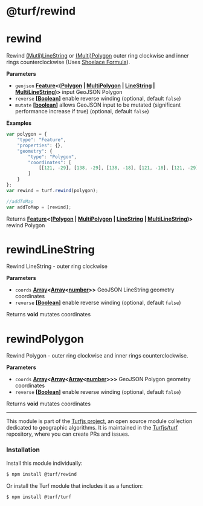 # @turf/rewind

# rewind

Rewind [(Mutli)LineString](http://geojson.org/geojson-spec.html#linestring) or [(Multi)Polygon](http://geojson.org/geojson-spec.html#polygon) outer ring clockwise and inner rings counterclockwise (Uses [Shoelace Formula](http://en.wikipedia.org/wiki/Shoelace_formula)).

**Parameters**

-   `geojson` **[Feature](http://geojson.org/geojson-spec.html#feature-objects)&lt;([Polygon](http://geojson.org/geojson-spec.html#polygon) \| [MultiPolygon](http://geojson.org/geojson-spec.html#multipolygon) \| [LineString](http://geojson.org/geojson-spec.html#linestring) \| [MultiLineString](http://geojson.org/geojson-spec.html#multilinestring))>** input GeoJSON Polygon
-   `reverse` **\[[Boolean](https://developer.mozilla.org/en-US/docs/Web/JavaScript/Reference/Global_Objects/Boolean)]** enable reverse winding (optional, default `false`)
-   `mutate` **\[[boolean](https://developer.mozilla.org/en-US/docs/Web/JavaScript/Reference/Global_Objects/Boolean)]** allows GeoJSON input to be mutated (significant performance increase if true) (optional, default `false`)

**Examples**

```javascript
var polygon = {
    "type": "Feature",
    "properties": {},
    "geometry": {
        "type": "Polygon",
        "coordinates": [
            [[121, -29], [138, -29], [138, -18], [121, -18], [121, -29]]
        ]
    }
};
var rewind = turf.rewind(polygon);

//addToMap
var addToMap = [rewind];
```

Returns **[Feature](http://geojson.org/geojson-spec.html#feature-objects)&lt;([Polygon](http://geojson.org/geojson-spec.html#polygon) \| [MultiPolygon](http://geojson.org/geojson-spec.html#multipolygon) \| [LineString](http://geojson.org/geojson-spec.html#linestring) \| [MultiLineString](http://geojson.org/geojson-spec.html#multilinestring))>** rewind Polygon

# rewindLineString

Rewind LineString - outer ring clockwise

**Parameters**

-   `coords` **[Array](https://developer.mozilla.org/en-US/docs/Web/JavaScript/Reference/Global_Objects/Array)&lt;[Array](https://developer.mozilla.org/en-US/docs/Web/JavaScript/Reference/Global_Objects/Array)&lt;[number](https://developer.mozilla.org/en-US/docs/Web/JavaScript/Reference/Global_Objects/Number)>>** GeoJSON LineString geometry coordinates
-   `reverse` **\[[Boolean](https://developer.mozilla.org/en-US/docs/Web/JavaScript/Reference/Global_Objects/Boolean)]** enable reverse winding (optional, default `false`)

Returns **void** mutates coordinates

# rewindPolygon

Rewind Polygon - outer ring clockwise and inner rings counterclockwise.

**Parameters**

-   `coords` **[Array](https://developer.mozilla.org/en-US/docs/Web/JavaScript/Reference/Global_Objects/Array)&lt;[Array](https://developer.mozilla.org/en-US/docs/Web/JavaScript/Reference/Global_Objects/Array)&lt;[Array](https://developer.mozilla.org/en-US/docs/Web/JavaScript/Reference/Global_Objects/Array)&lt;[number](https://developer.mozilla.org/en-US/docs/Web/JavaScript/Reference/Global_Objects/Number)>>>** GeoJSON Polygon geometry coordinates
-   `reverse` **\[[Boolean](https://developer.mozilla.org/en-US/docs/Web/JavaScript/Reference/Global_Objects/Boolean)]** enable reverse winding (optional, default `false`)

Returns **void** mutates coordinates

<!-- This file is automatically generated. Please don't edit it directly:
if you find an error, edit the source file (likely index.js), and re-run
./scripts/generate-readmes in the turf project. -->

---

This module is part of the [Turfjs project](http://turfjs.org/), an open source
module collection dedicated to geographic algorithms. It is maintained in the
[Turfjs/turf](https://github.com/Turfjs/turf) repository, where you can create
PRs and issues.

### Installation

Install this module individually:

```sh
$ npm install @turf/rewind
```

Or install the Turf module that includes it as a function:

```sh
$ npm install @turf/turf
```
